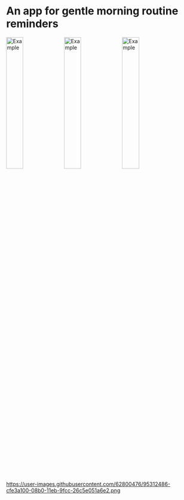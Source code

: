 <h1>An app for gentle morning routine reminders</h1>


<div class"mt-3">
  <img src="https://user-images.githubusercontent.com/62800476/95312486-cfe3a100-08b0-11eb-9fcc-26c5e051a6e2.png"  alt="Example" width="30%" height="30%">
  <img src="https://user-images.githubusercontent.com/62800476/95312457-c65a3900-08b0-11eb-8127-0d0b21324fc3.png"  alt="Example" width="30%" height="30%">
  <img src="https://user-images.githubusercontent.com/62800476/95312490-d114ce00-08b0-11eb-9d95-8d7cdd723928.png"  alt="Example" width="30%" height="30%">
</div>

https://user-images.githubusercontent.com/62800476/95312486-cfe3a100-08b0-11eb-9fcc-26c5e051a6e2.png
